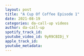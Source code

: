 ```yaml
---
layout: post
title: "A Cup Of Coffee Episode 1"
date: 2021-08-19
categories: da-call-up videos
author: da-call-up
spotify_track_id: 
youtube_video_id: 9yR9CBIDj_Y
apple_track_id: 
youtube_metadata: 
---
```

